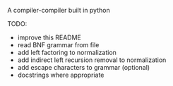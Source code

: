 A compiler-compiler built in python

TODO:
- improve this README
- read BNF grammar from file
- add left factoring to normalization
- add indirect left recursion removal to normalization
- add escape characters to grammar (optional)
- docstrings where appropriate
